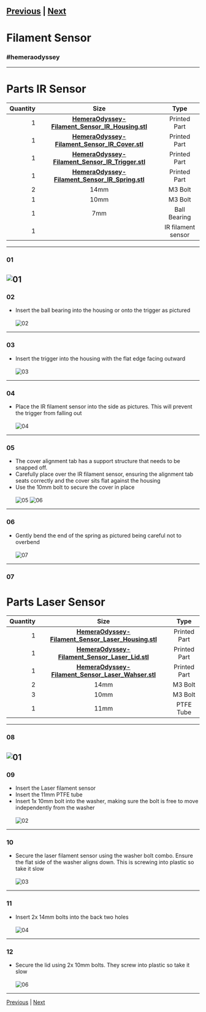 [Previous](04_X_Carriage.md) | [Next](06_Undercarriage.md)  
---
# Filament Sensor
### #hemeraodyssey
---
# Parts IR Sensor
|Quantity|Size|Type|
|---:|:---:|:---:|
|1|[**HemeraOdyssey-Filament_Sensor_IR_Housing.stl**](../HemeraOdyssey_STLs_BETA/HemeraOdyssey-Filament_Sensor_IR_Housing.stl)|Printed Part|
|1|[**HemeraOdyssey-Filament_Sensor_IR_Cover.stl**](../HemeraOdyssey_STLs_BETA/HemeraOdyssey-Filament_Sensor_IR_Cover.stl)|Printed Part|
|1|[**HemeraOdyssey-Filament_Sensor_IR_Trigger.stl**](../HemeraOdyssey_STLs_BETA/HemeraOdyssey-Filament_Sensor_IR_Trigger.stl)|Printed Part|
|1|[**HemeraOdyssey-Filament_Sensor_IR_Spring.stl**](../HemeraOdyssey_STLs_BETA/HemeraOdyssey-Filament_Sensor_IR_Spring.stl)|Printed Part|
|2|14mm|M3 Bolt|
|1|10mm|M3 Bolt|
|1|7mm|Ball Bearing|
|1||IR filament sensor|
---
### 01
![01](../img/Filament_Sensors/IR/01.jpg)
---
### 02
* Insert the ball bearing into the housing or onto the trigger as pictured<br>  
![02](../img/Filament_Sensors/IR/02.jpg)
---
### 03
* Insert the trigger into the housing with the flat edge facing outward<br>  
![03](../img/Filament_Sensors/IR/03.jpg)
---
### 04
* Place the IR filament sensor into the side as pictures. This will prevent the trigger from falling out<br>  
![04](../img/Filament_Sensors/IR/04.jpg)
---
### 05
* The cover alignment tab has a support structure that needs to be snapped off.
* Carefully place over the IR filament sensor, ensuring the alignment tab seats correctly and the cover sits flat against the housing
* Use the 10mm bolt to secure the cover in place<br>  
![05](../img/Filament_Sensors/IR/05.jpg)
![06](../img/Filament_Sensors/IR/06.jpg)
---
### 06
* Gently bend the end of the spring as pictured being careful not to overbend<br>  
![07](../img/Filament_Sensors/IR/07.jpg)
---
### 07
# Parts Laser Sensor
|Quantity|Size|Type|
|---:|:---:|:---:|
|1|[**HemeraOdyssey-Filament_Sensor_Laser_Housing.stl**](../HemeraOdyssey_STLs_BETA/HemeraOdyssey-Filament_Sensor_Laser_Housing.stl)|Printed Part|
|1|[**HemeraOdyssey-Filament_Sensor_Laser_Lid.stl**](../HemeraOdyssey_STLs_BETA/HemeraOdyssey-Filament_Sensor_Laser_Lid.stl)|Printed Part|
|1|[**HemeraOdyssey-Filament_Sensor_Laser_Wahser.stl**](../HemeraOdyssey_STLs_BETA/HemeraOdyssey-Filament_Sensor_Laser_Wahser.stl)|Printed Part|
|2|14mm|M3 Bolt|
|3|10mm|M3 Bolt|
|1|11mm|PTFE Tube|
---
### 08
![01](../img/Filament_Sensors/Laser/01.jpg)
---
### 09
* Insert the Laser filament sensor
* Insert the 11mm PTFE tube
* Insert 1x 10mm bolt into the washer, making sure the bolt is free to move independently from the washer<br>  
![02](../img/Filament_Sensors/Laser/02.jpg)
---
### 10
* Secure the laser filament sensor using the washer bolt combo. Ensure the flat side of the washer aligns down. This is screwing into plastic so take it slow<br>  
![03](../img/Filament_Sensors/Laser/03.jpg)
---
### 11
* Insert 2x 14mm bolts into the back two holes<br>  
![04](../img/Filament_Sensors/Laser/04.jpg)
---
### 12
* Secure the lid using 2x 10mm bolts. They screw into plastic so take it slow<br>  
![06](../img/Filament_Sensors/Laser/06.jpg)
---
[Previous](04_X_Carriage.md) | [Next](06_Undercarriage.md)
